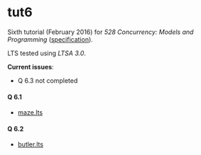 # tut6

Sixth tutorial (February 2016) for _528 Concurrency: Models and Programming_ ([specification](spec.pdf)).

LTS tested using _LTSA 3.0_.

__Current issues__:
- Q 6.3 not completed

#### Q 6.1

- [maze.lts](maze.lts)

#### Q 6.2

- [butler.lts](butler.lts)
